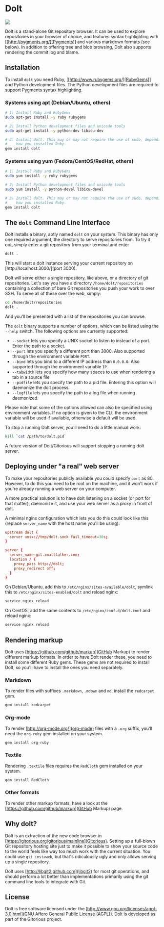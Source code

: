 # Dolt

<a href="http://travis-ci.org/cjohansen/dolt" class="travis">
  <img src="https://secure.travis-ci.org/cjohansen/dolt.png">
</a>

Dolt is a stand-alone Git repository browser. It can be used to explore
repositories in your browser of choice, and features syntax highlighting with
[[http://pygments.org/][Pygments]] and various markdown formats (see below). In
addition to offering tree and blob browsing, Dolt also supports rendering the
commit log and blame.

## Installation

To install `dolt` you need Ruby, [[http://www.rubygems.org/][RubyGems]] and
Python development files. The Python development files are required to support
Pygments syntax highlighting.

### Systems using apt (Debian/Ubuntu, others)

```sh
# 1) Install Ruby and RubyGems
sudo apt-get install -y ruby rubygems

# 2) Install Python development files and unicode tools
sudo apt-get install -y python-dev libicu-dev

# 3) Install dolt. This may or may not require the use of sudo, depending on
#    how you installed Ruby.
gem install dolt
```

### Systems using yum (Fedora/CentOS/RedHat, others)

```sh
# 1) Install Ruby and RubyGems
sudo yum install -y ruby rubygems

# 2) Install Python development files and unicode tools
sudo yum install -y python-devel libicu-devel

# 3) Install dolt. This may or may not require the use of sudo, depending on
#    how you installed Ruby.
gem install dolt
```

## The `dolt` Command Line Interface

Dolt installs a binary, aptly named `dolt` on your system. This binary has only
one required argument, the directory to serve repositories from. To try it out,
simply enter a git repository from your terminal and enter

```sh
dolt .
```

This will start a dolt instance serving your current repository on
[http://localhost:3000/](port 3000).

Dolt will serve either a single repository, like above, or a directory of git
repositories. Let's say you have a directory `/home/dolt/repositories`
containing a collection of bare Git repositories you push your work to over SSH.
To serve all of these over the web, simply:

```sh
cd /home/dolt/repositories
dolt .
```

And you'll be presented with a list of the repositories you can browse.

The `dolt` binary supports a number of options, which can be listed using the
`--help` switch. The following options are currently supported:

* `--socket` lets you specify a UNIX socket to listen to instead of a port.
     Enter the path to a socket.
* `--port` lets you specify a different port than 3000. Also supported through
     the environment variable `PORT`.
* `--bind` lets you bind to a different IP address than `0.0.0.0`. Also
     supported through the environment variable `IP`.
* `--tabwidth` lets you specify how many spaces to use when rendering a tab in a
     source file
* `--pidfile` lets you specify the path to a pid file. Entering this option will
     daemonize the dolt process.
* `--logfile` lets you specify the path to a log file when running daemonized.

Please note that some of the options allowed can also be specified using
environment variables. If no option is given to the CLI, the environment
variable will be used if available, otherwise a default will be used.

To stop a running Dolt server, you'll need to do a little manual work:

```sh
kill `cat /path/to/dolt.pid`
```

A future version of Dolt/Gitorious will support stopping a running dolt server.

## Deploying under "a real" web server

To make your repositories publicly available you could specify `port` as 80.
However, to do this you need to be root on the machine, and it won't work if
you're already running a web server on your computer.

A more practical solution is to have dolt listening on a socket (or port for
that matter), daemonize it, and use your web server as a proxy in front of dolt.

A minimal nginx configuration which lets you do this could look like this
(replace `server_name` with the host name you'll be using):

```conf
upstream dolt {
  server unix://tmp/dolt.sock fail_timeout=30s;
}

server {
  server_name git.zmalltalker.com;
  location / {
    proxy_pass http://dolt;
    proxy_redirect off;
  }
}
```

On Debian/Ubuntu, add this to `/etc/nginx/sites-available/dolt`, symlink this to
`/etc/nginx/sites-enabled/dolt` and reload nginx:

```sh
service nginx reload
```

On CentOS, add the same contents to `/etc/nginx/conf.d/dolt.conf` and reload
nginx:

```sh
service nginx reload
```

## Rendering markup

Dolt uses [https://github.com/github/markup](GitHub Markup) to render
different markup formats. In order to have Dolt render these, you need to
install some different Ruby gems. These gems are not required to install Dolt,
so you'll have to install the ones you need separately.

### Markdown

To render files with suffixes `.markdown`, `.mdown` and `md`, install the
`redcarpet` gem.

```sh
gem install redcarpet
```

### Org-mode

To render [http://org-mode.org/](org-mode) files with a `.org` suffix, you'll
need the `org-ruby` gem installed on your system.

```sh
gem install org-ruby
```

### Textile

Rendering `.textile` files requires the `RedCloth` gem installed on your system.

```sh
gem install RedCloth
```

### Other formats

To render other markup formats, have a look at the
[https://github.com/github/markup](GitHub Markup) page.

## Why dolt?

Dolt is an extraction of the new code browser in
[https://gitorious.org/gitorious/mainline](Gitorious). Setting up a full-blown
Git repository hosting site just to make it possible to show your source code to
the world feels like way too much work with the current situation. You could use
`git instaweb`, but that's ridiculously ugly and only allows serving up a single
repository.

Dolt uses [http://libgit2.github.com](libgit2) for most git operations, and
should perform a lot better than implementations primarily using the git command
line tools to integrate with Git.

## License

Dolt is free software licensed under the
[http://www.gnu.org/licenses/agpl-3.0.html](GNU Affero General Public License
(AGPL)). Dolt is developed as part of the Gitorious project.
